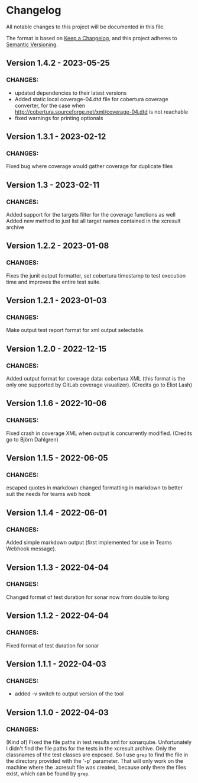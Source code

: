 # Changelog
All notable changes to this project will be documented in this file.

The format is based on [Keep a Changelog](https://keepachangelog.com/en/1.0.0/),
and this project adheres to [Semantic Versioning](https://semver.org/spec/v2.0.0.html).

## Version 1.4.2 - 2023-05-25
### CHANGES:
- updated dependencies to their latest versions
- Added static local coverage-04.dtd file for cobertura coverage converter, for the case when http://cobertura.sourceforge.net/xml/coverage-04.dtd is not reachable
- fixed warnings for printing optionals

## Version 1.3.1 - 2023-02-12
### CHANGES:
Fixed bug where coverage would gather coverage for duplicate files

## Version 1.3 - 2023-02-11
### CHANGES:
Added support for the targets filter for the coverage functions as well
Added new method to just list all target names contained in the xcresult archive

## Version 1.2.2 - 2023-01-08
### CHANGES:
Fixes the junit output formatter, set cobertura timestamp to test execution time and improves the entire test suite.

## Version 1.2.1 - 2023-01-03
### CHANGES:
Make output test report format for xml output selectable.

## Version 1.2.0 - 2022-12-15
### CHANGES:
Added output format for coverage data: cobertura XML (this format is the only one supported by GitLab coverage visualizer). (Credits go to Eliot Lash)

## Version 1.1.6 - 2022-10-06
### CHANGES:
Fixed crash in coverage XML when output is concurrently modified. (Credits go to Björn Dahlgren)

## Version 1.1.5 - 2022-06-05
### CHANGES:
escaped quotes in markdown
changed formatting in markdown to better suit the needs for teams web hook

## Version 1.1.4 - 2022-06-01
### CHANGES:
Added simple markdown output (first implemented for use in Teams Webhook message).

## Version 1.1.3 - 2022-04-04
### CHANGES:
Changed format of test duration for sonar now from double to long

## Version 1.1.2 - 2022-04-04
### CHANGES:
Fixed format of test duration for sonar

## Version 1.1.1 - 2022-04-03
### CHANGES:
- added -v switch to output version of the tool

## Version 1.1.0 - 2022-04-03
### CHANGES:
(Kind of) Fixed the file paths in test results xml for sonarqube.
Unfortunately I didn't find the file paths for the tests in the xcresult archive.
Only the classnames of the test classes are exposed. So I use `grep` to find the
file in the directory provided with the '-p' parameter. That will only work on the machine
where the .xcresult file was created, because only there the files exist, which can be found by `grep`. 

